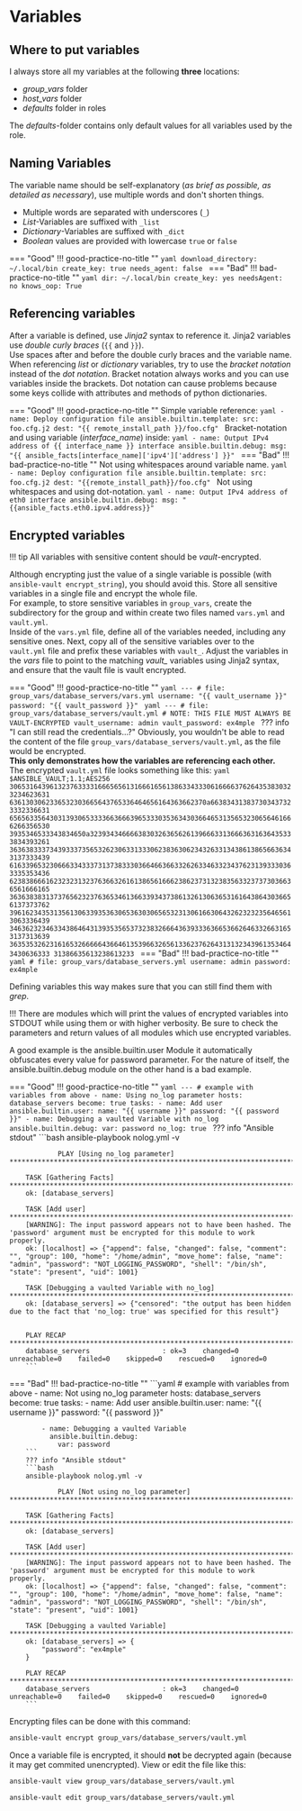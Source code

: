 # Variables

## Where to put variables

I always store all my variables at the following **three** locations:

* *group_vars* folder
* *host_vars* folder
* *defaults* folder in roles

The *defaults*-folder contains only default values for all variables used by the role.

## Naming Variables

The variable name should be self-explanatory (*as brief as possible, as detailed as necessary*), use multiple words and don't shorten things.

* Multiple words are separated with underscores (`_`)
* *List*-Variables are suffixed with `_list`
* *Dictionary*-Variables are suffixed with `_dict`
* *Boolean* values are provided with lowercase `true` or `false`

=== "Good"
    !!! good-practice-no-title ""
        ```yaml
        download_directory: ~/.local/bin
        create_key: true
        needs_agent: false
        ```
=== "Bad"
    !!! bad-practice-no-title ""
        ```yaml
        dir: ~/.local/bin
        create_key: yes
        needsAgent: no
        knows_oop: True
        ```

## Referencing variables

After a variable is defined, use *Jinja2* syntax to reference it. Jinja2 variables use *double curly braces* (`{{` and `}}`).  
Use spaces after and before the double curly braces and the variable name.  
When referencing *list* or *dictionary* variables, try to use the *bracket notation* instead of the *dot notation*.
Bracket notation always works and you can use variables inside the brackets. Dot notation can cause problems because some keys collide with attributes and methods of python dictionaries. 

=== "Good"
    !!! good-practice-no-title ""
        Simple variable reference:
        ```yaml
        - name: Deploy configuration file
          ansible.builtin.template:
            src: foo.cfg.j2
            dest: "{{ remote_install_path }}/foo.cfg"
        ```
        Bracket-notation and using variable (*interface_name*) inside:
        ```yaml
        - name: Output IPv4 address of {{ interface_name }} interface
          ansible.builtin.debug:
            msg: "{{ ansible_facts[interface_name]['ipv4']['address'] }}"
        ```
=== "Bad"
    !!! bad-practice-no-title ""
        Not using whitespaces around variable name.
        ```yaml
        - name: Deploy configuration file
          ansible.builtin.template:
            src: foo.cfg.j2
            dest: "{{remote_install_path}}/foo.cfg"
        ```
        Not using whitespaces and using dot-notation.
        ```yaml
        - name: Output IPv4 address of eth0 interface
          ansible.builtin.debug:
            msg: "{{ansible_facts.eth0.ipv4.address}}"
        ```

## Encrypted variables

!!! tip
    All variables with sensitive content should be *vault*-encrypted.  

Although encrypting just the value of a single variable is possible (with `ansible-vault encrypt_string`), you should avoid this. Store all sensitive variables in a single file and encrypt the whole file.  
For example, to store sensitive variables in `group_vars`, create the subdirectory for the group and within create two files named `vars.yml` and `vault.yml`.  
Inside of the `vars.yml` file, define all of the variables needed, including any sensitive ones. Next, copy all of the sensitive variables over to the `vault.yml` file and prefix these variables with `vault_`. Adjust the variables in the *vars* file to point to the matching *vault_* variables using Jinja2 syntax, and ensure that the vault file is vault encrypted.

=== "Good"
    !!! good-practice-no-title ""
        ```yaml
        ---
        # file: group_vars/database_servers/vars.yml
        username: "{{ vault_username }}"
        password: "{{ vault_password }}"
        ```
        ```yaml
        ---
        # file: group_vars/database_servers/vault.yml
        # NOTE: THIS FILE MUST ALWAYS BE VAULT-ENCRYPTED
        vault_username: admin
        vault_password: ex4mple
        ```
        ??? info "I can still read the credentials...?"
            Obviously, you wouldn't be able to read the content of the file `group_vars/database_servers/vault.yml`, as the file would be encrypted.  
            **This only demonstrates how the variables are referencing each other.**  
            The encrypted `vault.yml` file looks something like this:
            ```yaml
            $ANSIBLE_VAULT;1.1;AES256
            30653164396132376333316665656131666165613863343330616666376264353830323234623631
            6361303062336532303665643765336464656164363662370a663834313837303437323332336631
            65656335643031393065333366366639653330353634303664653135653230656461666266356530
            3935346533343834650a323934346666383032636562613966633136663631636435333834393261
            36363833373439333735653262306331333062383630623432633134386138656636343137333439
            61633965323066633433373137383330366466366332626334633234376231393330363335353436
            62383866616232323132376366326161386561666238623731323835633237373036636561666165
            36363838313737656232376365346136633934373861326130636531616438643036656137373762
            39616234353135613063393536306536303065653231306166306432623232356465613063336439
            34636232346334386464313935356537323832666436393336366536626463326631653137313639
            36353532623161653266666436646135396632656133623762643131323439613534643430636333
            31386635613238613233
            ```
=== "Bad"
    !!! bad-practice-no-title ""
        ```yaml
        # file: group_vars/database_servers.yml
        username: admin
        password: ex4mple
        ```

Defining variables this way makes sure that you can still find them with *grep*.

!!! There are modules which will print the values of encrypted variables into STDOUT while using them or with higher verbosity. Be sure to check the parameters and return values of all modules which use encrypted variables.

A good example is the ansible.builtin.user Module it automatically obfuscates every value for password parameter. 
For the nature of itself, the ansible.builtin.debug module on the other hand is a bad example.

=== "Good"
    !!! good-practice-no-title ""
        ```yaml
        ---
        # example with variables from above
        - name: Using no_log parameter
          hosts: database_servers
          become: true
          tasks:
            - name: Add user
              ansible.builtin.user:
                name: "{{ username }}"
                password: "{{ password }}"
            - name: Debugging a vaulted Variable with no_log
              ansible.builtin.debug:
                var: password
              no_log: true
        ```
        ??? info "Ansible stdout"
        ```bash
        ansible-playbook nolog.yml -v
        
                PLAY [Using no_log parameter] ****************************************************************************************************************************************************************************************

        TASK [Gathering Facts] **************************************************************************************************************************************************************************************
        ok: [database_servers]

        TASK [Add user] *********************************************************************************************************************************************************************************************
        [WARNING]: The input password appears not to have been hashed. The 'password' argument must be encrypted for this module to work properly.
        ok: [localhost] => {"append": false, "changed": false, "comment": "", "group": 100, "home": "/home/admin", "move_home": false, "name": "admin", "password": "NOT_LOGGING_PASSWORD", "shell": "/bin/sh", "state": "present", "uid": 1001}

        TASK [Debugging a vaulted Variable with no_log] *************************************************************************************************************************************************************
        ok: [database_servers] => {"censored": "the output has been hidden due to the fact that 'no_log: true' was specified for this result"}


        PLAY RECAP **************************************************************************************************************************************************************************************************
        database_servers                  : ok=3    changed=0    unreachable=0    failed=0    skipped=0    rescued=0    ignored=0
        ```
=== "Bad"
    !!! bad-practice-no-title ""
        ```yaml
        # example with variables from above
        - name: Not using no_log parameter
          hosts: database_servers
          become: true
          tasks:
            - name: Add user
              ansible.builtin.user:
                name: "{{ username }}"
                password: "{{ password }}"

            - name: Debugging a vaulted Variable
              ansible.builtin.debug:
                var: password
        ```
        ??? info "Ansible stdout"
        ```bash
        ansible-playbook nolog.yml -v
        
                PLAY [Not using no_log parameter] ****************************************************************************************************************************************************************************************

        TASK [Gathering Facts] **************************************************************************************************************************************************************************************
        ok: [database_servers]

        TASK [Add user] *********************************************************************************************************************************************************************************************
        [WARNING]: The input password appears not to have been hashed. The 'password' argument must be encrypted for this module to work properly.
        ok: [localhost] => {"append": false, "changed": false, "comment": "", "group": 100, "home": "/home/admin", "move_home": false, "name": "admin", "password": "NOT_LOGGING_PASSWORD", "shell": "/bin/sh", "state": "present", "uid": 1001}

        TASK [Debugging a vaulted Variable] *************************************************************************************************************************************************************************
        ok: [database_servers] => {
            "password": "ex4mple"
        }

        PLAY RECAP **************************************************************************************************************************************************************************************************
        database_servers                  : ok=3    changed=0    unreachable=0    failed=0    skipped=0    rescued=0    ignored=0
        ```


Encrypting files can be done with this command:

```bash
ansible-vault encrypt group_vars/database_servers/vault.yml
```

Once a variable file is encrypted, it should **not** be decrypted again (because it may get commited unencrypted). View or edit the file like this:

```bash
ansible-vault view group_vars/database_servers/vault.yml
```
```bash
ansible-vault edit group_vars/database_servers/vault.yml
```
